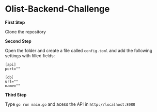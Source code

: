 # Olist-Backend-Challenge

**First Step**

Clone the repository

**Second Step**

Open the folder and create a file called `config.toml` and add the following settings with filled fields:

```
[api]
port=""

[db]
url=""
name=""
```

**Third Step**

Type `go run main.go` and acess the API in `http://localhost:8080`
